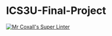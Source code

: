 # ICS3U-Final-Project

[![Mr Coxall's Super Linter](https://github.com/marshall-demars/ICS3U-Final-Project/workflows/Mr%20Coxall's%20Super%20Linter/badge.svg)](https://github.com/marshall-demars/ICS3U-Final-Project/actions/)

